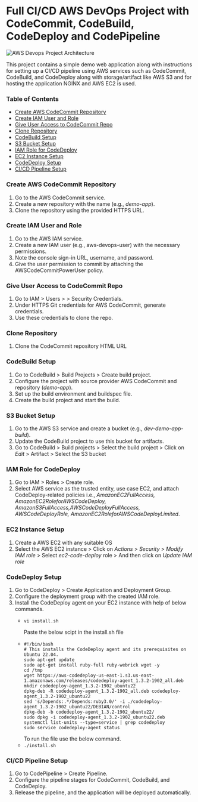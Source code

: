 # Full CI/CD AWS DevOps Project with CodeCommit, CodeBuild, CodeDeploy and CodePipeline 

![AWS Devops Project Architecture](https://github.com/shubhzzz19/aws-devops-cicd-project/assets/73218792/066a52b3-fa2d-447f-980a-6bce4595ecca)

This project contains a simple demo web application along with instructions for setting up a CI/CD pipeline using AWS services such as CodeCommit, CodeBuild, and CodeDeploy along with storage/artifact like AWS S3 and for hosting the application NGINX and AWS EC2 is used.

### Table of Contents
- [Create AWS CodeCommit Repository](https://github.com/shubhzzz19/aws-devops-cicd-project/blob/main/README.md#create-aws-codecommit-repository)
- [Create IAM User and Role](https://github.com/shubhzzz19/aws-devops-cicd-project/blob/main/README.md#create-iam-user-and-role)
- [Give User Access to CodeCommit Repo](https://github.com/shubhzzz19/aws-devops-cicd-project/blob/main/README.md#give-user-access-to-codecommit-repo)
- [Clone Repository](https://github.com/shubhzzz19/aws-devops-cicd-project/blob/main/README.md#clone-repository)
- [CodeBuild Setup](https://github.com/shubhzzz19/aws-devops-cicd-project/blob/main/README.md#codebuild-setup)
- [S3 Bucket Setup](https://github.com/shubhzzz19/aws-devops-cicd-project/blob/main/README.md#s3-bucket-setup)
- [IAM Role for CodeDeploy](https://github.com/shubhzzz19/aws-devops-cicd-project/blob/main/README.md#iam-role-for-codedeploy)
- [EC2 Instance Setup](https://github.com/shubhzzz19/aws-devops-cicd-project/blob/main/README.md#ec2-instance-setup)
- [CodeDeploy Setup](https://github.com/shubhzzz19/aws-devops-cicd-project/blob/main/README.md#codedeploy-setup)
- [CI/CD Pipeline Setup](https://github.com/shubhzzz19/aws-devops-cicd-project/blob/main/README.md#cicd-pipeline-setup)

### Create AWS CodeCommit Repository
1. Go to the AWS CodeCommit service.
2. Create a new repository with the name (e.g., *demo-app*).
3. Clone the repository using the provided HTTPS URL.

### Create IAM User and Role
1. Go to the AWS IAM service.
2. Create a new IAM user (e.g., aws-devops-user) with the necessary permissions.
3. Note the console sign-in URL, username, and password.
4. Give the user permission to commit by attaching the AWSCodeCommitPowerUser policy.
 
### Give User Access to CodeCommit Repo
1. Go to IAM > Users > *<user-name>* > Security Credentials.
2. Under HTTPS Git credentials for AWS CodeCommit, generate credentials.
3. Use these credentials to clone the repo.

### Clone Repository
1. Clone the CodeCommit repository HTML URL

### CodeBuild Setup
1. Go to CodeBuild > Build Projects > Create build project.
2. Configure the project with source provider AWS CodeCommit and repository (*demo-app*).
3. Set up the build environment and buildspec file.
4. Create the build project and start the build.
   
### S3 Bucket Setup
1. Go to the AWS S3 service and create a bucket (e.g., *dev-demo-app-build*).
2. Update the CodeBuild project to use this bucket for artifacts.
3. Go to CodeBuild > Build projects > Select the build project > Click on *Edit* > Artifact > Select the S3 bucket

### IAM Role for CodeDeploy
1. Go to IAM > Roles > Create role.
2. Select AWS service as the trusted entity, use case EC2, and attach CodeDeploy-related policies i.e., *AmazonEC2FullAccess, AmazonEC2RoleforAWSCodeDeploy, AmazonS3FullAccess,AWSCodeDeployFullAccess, AWSCodeDeployRole, AmazonEC2RoleforAWSCodeDeployLimited*.

### EC2 Instance Setup
1. Create a AWS EC2 with any suitable OS
2. Select the AWS EC2 instance > Click on *Actions* > *Security* > *Modify IAM role* > Select *ec2-code-deploy* role > And then click on *Update IAM role*
    
### CodeDeploy Setup
1. Go to CodeDeploy > Create Application and Deployment Group.
2. Configure the deployment group with the created IAM role.
3. Install the CodeDeploy agent on your EC2 instance with help of below commands.
   - ```
     vi install.sh
     ```
     Paste the below scipt in the install.sh file
   - ```
     #!/bin/bash 
     # This installs the CodeDeploy agent and its prerequisites on Ubuntu 22.04.  
     sudo apt-get update 
     sudo apt-get install ruby-full ruby-webrick wget -y 
     cd /tmp 
     wget https://aws-codedeploy-us-east-1.s3.us-east-1.amazonaws.com/releases/codedeploy-agent_1.3.2-1902_all.deb 
     mkdir codedeploy-agent_1.3.2-1902_ubuntu22 
     dpkg-deb -R codedeploy-agent_1.3.2-1902_all.deb codedeploy-agent_1.3.2-1902_ubuntu22 
     sed 's/Depends:.*/Depends:ruby3.0/' -i ./codedeploy-agent_1.3.2-1902_ubuntu22/DEBIAN/control 
     dpkg-deb -b codedeploy-agent_1.3.2-1902_ubuntu22/ 
     sudo dpkg -i codedeploy-agent_1.3.2-1902_ubuntu22.deb 
     systemctl list-units --type=service | grep codedeploy 
     sudo service codedeploy-agent status
     ```
     To run the file use the below command.
   - ` ./install.sh `

### CI/CD Pipeline Setup
1. Go to CodePipeline > Create Pipeline.
2. Configure the pipeline stages for CodeCommit, CodeBuild, and CodeDeploy.
3. Release the pipeline, and the application will be deployed automatically.

